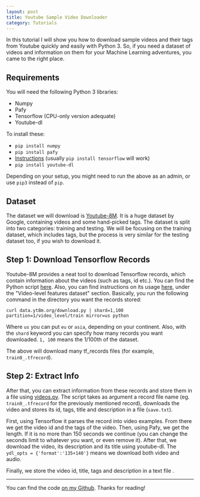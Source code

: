 ```yaml
---
layout: post
title: Youtube Sample Video Downloader
category: Tutorials
---
```


In this tutorial I will show you how to download sample videos and their tags from Youtube quickly and easily with Python 3. So, if you need a dataset of videos and information on them for your Machine Learning adventures, you came to the right place.

## Requirements

You will need the following Python 3 libraries:

* Numpy
* Pafy
* Tensorflow (CPU-only version adequate)
* Youtube-dl

To install these:

* `pip install numpy`
* `pip install pafy`
* [Instructions](https://www.tensorflow.org/install/) (usually `pip install tensorflow` will work)
* `pip install youtube-dl`

Depending on your setup, you might need to run the above as an admin, or use `pip3` instead of `pip`.

## Dataset

The dataset we will download is [Youtube-8M](https://research.google.com/youtube8m/). It is a huge dataset by Google, containing videos and some hand-picked tags. The dataset is split into two categories: training and testing. We will be focusing on the training dataset, which includes tags, but the process is very similar for the testing dataset too, if you wish to download it.

## Step 1: Download Tensorflow Records

Youtube-8M provides a neat tool to download Tensorflow records, which contain information about the videos (such as tags, id etc.). You can find the Python script [here](http://data.yt8m.org/download.py). Also, you can find instructions on its usage [here](https://research.google.com/youtube8m/download.html), under the "Video-level features dataset" section. Basically, you run the following command in the directory you want the records stored:

`curl data.yt8m.org/download.py | shard=1,100 partition=1/video_level/train mirror=us python`

Where `us` you can put `eu` or `asia`, depending on your continent. Also, with the `shard` keyword you can specify how many records you want downloaded. `1, 100` means the 1/100th of the dataset.

The above will download many tf_records files (for example, `train0_.tfrecord`).

## Step 2: Extract Info

After that, you can extract information from these records and store them in a file using [videos.py](https://github.com/MrDupin/Youtube-Sample-Video-Downloader/blob/master/videos.py). The script takes as argument a record file name (eg. `train0_.tfrecord` for the previously mentioned record), downloads the video and stores its id, tags, title and description in a file (`save.txt`).

First, using Tensorflow it parses the record into video examples. From there we get the video id and the tags of the video. Then, using Pafy, we get the length. If it is no more than 150 seconds we continue (you can change the seconds limit to whatever you want, or even remove it). After that, we download the video, its description and its title using youtube-dl. The `ydl_opts = {'format':'135+140'}` means we download both video and audio.

Finally, we store the video id, title, tags and description in a text file .

---

You can find the code [on my Github](https://github.com/MrDupin/Youtube-Sample-Video-Downloader). Thanks for reading!
